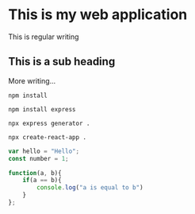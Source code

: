 # This is my web application

This is regular writing

## This is a sub heading

More writing...

```
npm install
```

```
npm install express
```

```
npx express generator .
```

```
npx create-react-app .
```

```js
var hello = "Hello";
const number = 1;

function(a, b){
    if(a == b){
        console.log("a is equal to b")
    }
};
```